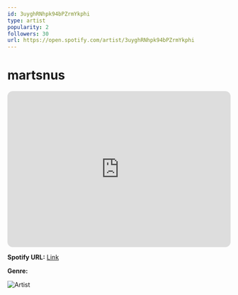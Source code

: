 ```yaml
---
id: 3uyghRNhpk94bPZrmYkphi
type: artist
popularity: 2
followers: 30
url: https://open.spotify.com/artist/3uyghRNhpk94bPZrmYkphi
---
```

# martsnus

<iframe style="border-radius:12px" src="https://open.spotify.com/embed/artist/3uyghRNhpk94bPZrmYkphi" width="100%" height="352" frameBorder="0" allowfullscreen="" allow="autoplay; clipboard-write; encrypted-media; fullscreen; picture-in-picture" loading="lazy"></iframe>

**Spotify URL:** [Link](https://open.spotify.com/artist/3uyghRNhpk94bPZrmYkphi)

**Genre:** 

![Artist](https://i.scdn.co/image/ab6761610000e5ebb56f714b10f3d87c167f879e)
